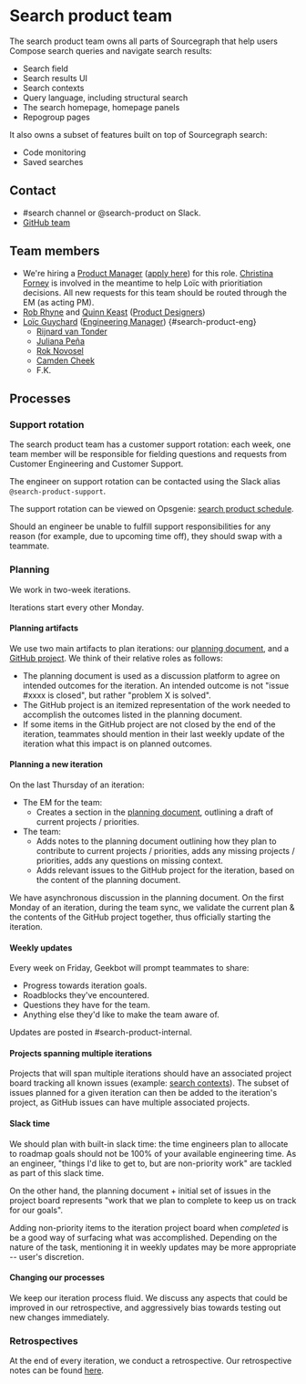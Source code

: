 # Search product team

The search product team owns all parts of Sourcegraph that help users Compose search queries and navigate search results:

  - Search field
  - Search results UI
  - Search contexts
  - Query language, including structural search
  - The search homepage, homepage panels
  - Repogroup pages

It also owns a subset of features built on top of Sourcegraph search:

- Code monitoring
- Saved searches

## Contact

- #search channel or @search-product on Slack.
- [GitHub team](https://github.com/orgs/sourcegraph/teams/search-product)

## Team members

- We're hiring a [Product Manager](../../product/roles/index.md#product-manager) ([apply here](https://boards.greenhouse.io/sourcegraph91/jobs/4003912004)) for this role. [Christina Forney](../../company/team/index.md#christina-forney-she-her) is involved in the meantime to help Loïc with prioritiation decisions. All new requests for this team should be routed through the EM (as acting PM).
- [Rob Rhyne](../../company/team/index.md#rob-rhyne) and [Quinn Keast](../../company/team/index.md#quinn-keast-he-him) ([Product Designers](../../product/roles/index.md#product-designer))
- [Loïc Guychard](../../company/team/index.md#loïc-guychard) ([Engineering Manager](../roles.md#engineering-manager)) {#search-product-eng} <!-- this anchor is used to render the eng org chart -->
    - [Rijnard van Tonder](../../company/team/index.md#rijnard-van-tonder)
    - [Juliana Peña](../../company/team/index.md#juliana-peña-she-her)
    - [Rok Novosel](../../company/team/index.md#rok-novosel-he-him)
    - [Camden Cheek](../../company/team/index.md#camden-cheek-hehim)
    - F.K.

## Processes

### Support rotation

The search product team has a customer support rotation: each week, one team member will be responsible for fielding questions and requests from Customer Engineering and Customer Support.

The engineer on support rotation can be contacted using the Slack alias `@search-product-support`.

The support rotation can be viewed on Opsgenie: [search product schedule](https://sourcegraph.app.opsgenie.com/teams/dashboard/a1de0c85-2457-4183-9065-91a208be4034/main).

Should an engineer be unable to fulfill support responsibilities for any reason (for example, due to upcoming time off), they should swap with a teammate.

### Planning

We work in two-week iterations.

Iterations start every other Monday.

#### Planning artifacts

We use two main artifacts to plan iterations: our [planning document](https://docs.google.com/document/d/1swnkQwd724IB_HP3_Mw3KkFnfl45t-PmWcNo_1gtkQM/edit#), and a [GitHub project](https://github.com/orgs/sourcegraph/projects/181). We think of their relative roles as follows:

- The planning document is used as a discussion platform to agree on intended outcomes for the iteration. An intended outcome is not "issue #xxxx is closed", but rather "problem X is solved".
- The GitHub project is an itemized representation of the work needed to accomplish the outcomes listed in the planning document.
- If some items in the GitHub project are not closed by the end of the iteration, teammates should mention in their last weekly update of the iteration what this impact is on planned outcomes.

#### Planning a new iteration

On the last Thursday of an iteration:

- The EM for the team:
    - Creates a section in the [planning document](https://docs.google.com/document/d/1swnkQwd724IB_HP3_Mw3KkFnfl45t-PmWcNo_1gtkQM/edit#), outlining a draft of current projects / priorities.
- The team:
    - Adds notes to the planning document outlining how they plan to contribute to current projects / priorities, adds any missing projects / priorities, adds any questions on missing context.
    - Adds relevant issues to the GitHub project for the iteration, based on the content of the planning document.

We have asynchronous discussion in the planning document. On the first Monday of an iteration, during the team sync, we validate the current plan & the contents of the GitHub project together, thus officially starting the iteration.

#### Weekly updates

Every week on Friday, Geekbot will prompt teammates to share:

- Progress towards iteration goals.
- Roadblocks they've encountered.
- Questions they have for the team.
- Anything else they'd like to make the team aware of.

Updates are posted in #search-product-internal.

#### Projects spanning multiple iterations

Projects that will span multiple iterations should have an associated project board tracking all known issues (example: [search contexts](https://github.com/orgs/sourcegraph/projects/113)). The subset of issues planned for a given iteration can then be added to the iteration's project, as GitHub issues can have multiple associated projects.

#### Slack time

We should plan with built-in slack time: the time engineers plan to allocate to roadmap goals should not be 100% of your available engineering time. As an engineer, "things I'd like to get to, but are non-priority work" are tackled as part of this slack time.

On the other hand, the planning document + initial set of issues in the project board represents "work that we plan to complete to keep us on track for our goals".

Adding non-priority items to the iteration project board when _completed_ is be a good way of surfacing what was accomplished. Depending on the nature of the task, mentioning it in weekly updates may be more appropriate -- user's discretion.

#### Changing our processes

We keep our iteration process fluid. We discuss any aspects that could be improved in our retrospective, and aggressively bias towards testing out new changes immediately.

### Retrospectives

At the end of every iteration, we conduct a retrospective. Our retrospective notes can be found [here](https://docs.google.com/document/d/15F7OXwFTpLIvjPrJtNd0wRY49MtCUO-kMacpcIMlAWU/edit).

